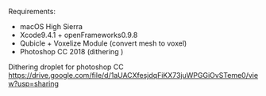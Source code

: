 Requirements:
- macOS High Sierra
- Xcode9.4.1 + openFrameworks0.9.8
- Qubicle + Voxelize Module (convert mesh to voxel)
- Photoshop CC 2018 (dithering )

Dithering droplet for photoshop CC
https://drive.google.com/file/d/1aUACXfesjdqFiKX73juWPGGiOvSTeme0/view?usp=sharing

